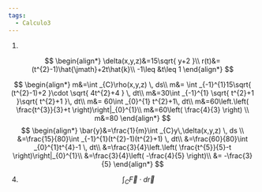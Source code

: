 ```yaml
---
tags:
  - Calculo3
---
```

1. 
$$
\begin{align*}
\delta(x,y,z)&=15\sqrt{ y+2 }\\
r(t)&=(t^{2}-1)\hat{\jmath}+2t\hat{k}\\
-1\leq &t\leq 1
\end{align*}
$$

$$
\begin{align*}
m&=\int _{C}\rho(x,y,z) \, ds\\
m&= \int _{-1}^{1}15\sqrt{ (t^{2}-1)+2 }\cdot \sqrt{ 4t^{2}+4 } \, dt\\
 m&=30\int _{-1}^{1} \sqrt{ t^{2}+1 }\sqrt{ t^{2}+1 }\, dt\\
m&= 60\int _{0}^{1} t^{2}+1\, dt\\
m&=60\left.\left( \frac{t^{3}}{3}+t \right)\right|_{0}^{1}\\
m&=60\left( \frac{4}{3} \right) \\
m&=80
\end{align*}
$$
$$
\begin{align*}
\bar{y}&=\frac{1}{m}\int _{C}y\,\delta(x,y,z) \, ds \\
&=\frac{15}{80}\int _{-1}^{1}(t^{2}-1)(t^{2}+1) \, dt\\
&=\frac{60}{80}\int _{0}^{1}t^{4}-1 \, dt\\
&=\frac{3}{4}\left.\left( \frac{t^{5}}{5}-t \right)\right|_{0}^{1}\\
&=\frac{3}{4}\left( -\frac{4}{5} \right)\\
&= -\frac{3}{5}
\end{align*}
$$

4. $$
\int _{C} \vec{F}\cdot d\vec{r}  
$$ 